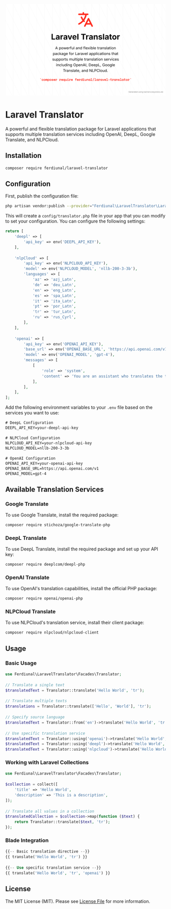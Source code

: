 <img src="./art/logo.png" alt="Laravel Translator" />

# Laravel Translator

A powerful and flexible translation package for Laravel applications that supports multiple translation services including OpenAI, DeepL, Google Translate, and NLPCloud.

## Installation

```bash
composer require ferdiunal/laravel-translator
```

## Configuration

First, publish the configuration file:

```bash
php artisan vendor:publish --provider="Ferdiunal\LaravelTranslator\LaravelTranslatorServiceProvider"
```

This will create a `config/translator.php` file in your app that you can modify to set your configuration. You can configure the following settings:

```php
return [
    'deepl' => [
        'api_key' => env('DEEPL_API_KEY'),
    ],

    'nlpCloud' => [
        'api_key' => env('NLPCLOUD_API_KEY'),
        'model' => env('NLPCLOUD_MODEL', 'nllb-200-3-3b'),
        'languages' => [
            'az' => 'azj_Latn',
            'de' => 'deu_Latn',
            'en' => 'eng_Latn',
            'es' => 'spa_Latn',
            'it' => 'ita_Latn',
            'pt' => 'por_Latn',
            'tr' => 'tur_Latn',
            'ru' => 'rus_Cyrl',
        ],
    ],

    'openai' => [
        'api_key' => env('OPENAI_API_KEY'),
        'base_url' => env('OPENAI_BASE_URL', 'https://api.openai.com/v1'),
        'model' => env('OPENAI_MODEL', 'gpt-4'),
        'messages' => [
            [
                'role' => 'system',
                'content' => 'You are an assistant who translates the text from English to Turkish. Just return the translated output.',
            ],
        ],
    ],
];
```

Add the following environment variables to your `.env` file based on the services you want to use:

```env
# DeepL Configuration
DEEPL_API_KEY=your-deepl-api-key

# NLPCloud Configuration
NLPCLOUD_API_KEY=your-nlpcloud-api-key
NLPCLOUD_MODEL=nllb-200-3-3b

# OpenAI Configuration
OPENAI_API_KEY=your-openai-api-key
OPENAI_BASE_URL=https://api.openai.com/v1
OPENAI_MODEL=gpt-4
```

## Available Translation Services

### Google Translate

To use Google Translate, install the required package:

```bash
composer require stichoza/google-translate-php
```

### DeepL Translate

To use DeepL Translate, install the required package and set up your API key:

```bash
composer require deeplcom/deepl-php
```

### OpenAI Translate

To use OpenAI's translation capabilities, install the official PHP package:

```bash
composer require openai/openai-php
```

### NLPCloud Translate

To use NLPCloud's translation service, install their client package:

```bash
composer require nlpcloud/nlpcloud-client
```

## Usage

### Basic Usage

```php
use Ferdiunal\LaravelTranslator\Facades\Translator;

// Translate a single text
$translatedText = Translator::translate('Hello World', 'tr');

// Translate multiple texts
$translations = Translator::translate(['Hello', 'World'], 'tr');

// Specify source language
$translatedText = Translator::from('en')->translate('Hello World', 'tr');

// Use specific translation service
$translatedText = Translator::using('openai')->translate('Hello World', 'tr');
$translatedText = Translator::using('deepl')->translate('Hello World', 'tr');
$translatedText = Translator::using('nlpcloud')->translate('Hello World', 'tr');
```

### Working with Laravel Collections

```php
use Ferdiunal\LaravelTranslator\Facades\Translator;

$collection = collect([
    'title' => 'Hello World',
    'description' => 'This is a description',
]);

// Translate all values in a collection
$translatedCollection = $collection->map(function ($text) {
    return Translator::translate($text, 'tr');
});
```

### Blade Integration

```php
{{-- Basic translation directive --}}
{{ translate('Hello World', 'tr') }}

{{-- Use specific translation service --}}
{{ translate('Hello World', 'tr', 'openai') }}
```

## License

The MIT License (MIT). Please see [License File](LICENSE) for more information.
